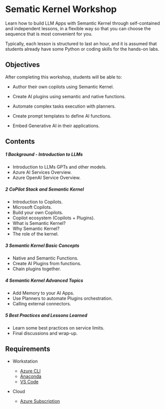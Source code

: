# Sematic Kernel Workshop

Learn how to build LLM Apps with Semantic Kernel through self-contained and independent lessons, in a flexible way so that you can choose the sequence that is most convenient for you. 

Typically, each lesson is structured to last an hour, and it is assumed that students already have some Python or coding skills for the hands-on labs.

## Objectives

After completing this workshop, students will be able to:

* Author their own copilots using Semantic Kernel.

* Create AI plugins using semantic and native functions.

* Automate complex tasks execution with planners.

* Create prompt templates to define AI functions.

* Embed Generative AI in their applications.

## Contents

##### 1 Background - Introduction to LLMs  
 - Introduction to LLMs GPTs and other models.
 - Azure AI Services Overview.
 - Azure OpenAI Service Overview.

##### 2 CoPilot Stack and Semantic Kernel
 - Introduction to Copilots.
 - Microsoft Copilots.
 - Build your own Copilots.  
 - Copilot ecosystem (Copilots + Plugins).
 - What is Semantic Kernel?
 - Why Semantic Kernel?
 - The role of the kernel.

##### 3 Semantic Kernel Basic Concepts  
 - Native and Semantic Functions.
 - Create AI Plugins from functions.
 - Chain plugins together.

##### 4 Semantic Kernel Advanced Topics
 - Add Memory to your AI Apps.
 - Use Planners to automate Plugins orchestration.
 - Calling external connectors.

##### 5 Best Practices and Lessons Learned
 - Learn some best practices on service limits.
 - Final discussions and wrap-up.

## Requirements

- Workstation

    - [Azure CLI](https://learn.microsoft.com/en-us/cli/azure/install-azure-cli)
    - [Anaconda](https://docs.conda.io/projects/conda/en/latest/user-guide/install/index.html)
    - [VS Code](https://code.visualstudio.com/)

- Cloud

    - [Azure Subscription](https://azure.com)
